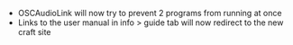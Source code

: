 * OSCAudioLink will now try to prevent 2 programs from running at once
* Links to the user manual in info > guide tab will now redirect to the new craft site